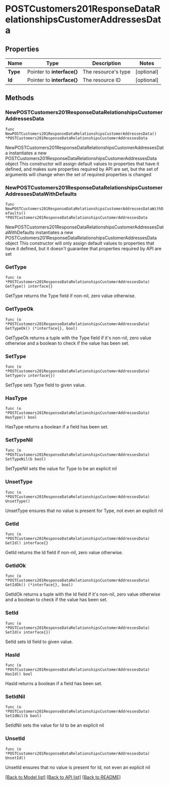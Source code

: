 # POSTCustomers201ResponseDataRelationshipsCustomerAddressesData

## Properties

Name | Type | Description | Notes
------------ | ------------- | ------------- | -------------
**Type** | Pointer to **interface{}** | The resource&#39;s type | [optional] 
**Id** | Pointer to **interface{}** | The resource ID | [optional] 

## Methods

### NewPOSTCustomers201ResponseDataRelationshipsCustomerAddressesData

`func NewPOSTCustomers201ResponseDataRelationshipsCustomerAddressesData() *POSTCustomers201ResponseDataRelationshipsCustomerAddressesData`

NewPOSTCustomers201ResponseDataRelationshipsCustomerAddressesData instantiates a new POSTCustomers201ResponseDataRelationshipsCustomerAddressesData object
This constructor will assign default values to properties that have it defined,
and makes sure properties required by API are set, but the set of arguments
will change when the set of required properties is changed

### NewPOSTCustomers201ResponseDataRelationshipsCustomerAddressesDataWithDefaults

`func NewPOSTCustomers201ResponseDataRelationshipsCustomerAddressesDataWithDefaults() *POSTCustomers201ResponseDataRelationshipsCustomerAddressesData`

NewPOSTCustomers201ResponseDataRelationshipsCustomerAddressesDataWithDefaults instantiates a new POSTCustomers201ResponseDataRelationshipsCustomerAddressesData object
This constructor will only assign default values to properties that have it defined,
but it doesn't guarantee that properties required by API are set

### GetType

`func (o *POSTCustomers201ResponseDataRelationshipsCustomerAddressesData) GetType() interface{}`

GetType returns the Type field if non-nil, zero value otherwise.

### GetTypeOk

`func (o *POSTCustomers201ResponseDataRelationshipsCustomerAddressesData) GetTypeOk() (*interface{}, bool)`

GetTypeOk returns a tuple with the Type field if it's non-nil, zero value otherwise
and a boolean to check if the value has been set.

### SetType

`func (o *POSTCustomers201ResponseDataRelationshipsCustomerAddressesData) SetType(v interface{})`

SetType sets Type field to given value.

### HasType

`func (o *POSTCustomers201ResponseDataRelationshipsCustomerAddressesData) HasType() bool`

HasType returns a boolean if a field has been set.

### SetTypeNil

`func (o *POSTCustomers201ResponseDataRelationshipsCustomerAddressesData) SetTypeNil(b bool)`

 SetTypeNil sets the value for Type to be an explicit nil

### UnsetType
`func (o *POSTCustomers201ResponseDataRelationshipsCustomerAddressesData) UnsetType()`

UnsetType ensures that no value is present for Type, not even an explicit nil
### GetId

`func (o *POSTCustomers201ResponseDataRelationshipsCustomerAddressesData) GetId() interface{}`

GetId returns the Id field if non-nil, zero value otherwise.

### GetIdOk

`func (o *POSTCustomers201ResponseDataRelationshipsCustomerAddressesData) GetIdOk() (*interface{}, bool)`

GetIdOk returns a tuple with the Id field if it's non-nil, zero value otherwise
and a boolean to check if the value has been set.

### SetId

`func (o *POSTCustomers201ResponseDataRelationshipsCustomerAddressesData) SetId(v interface{})`

SetId sets Id field to given value.

### HasId

`func (o *POSTCustomers201ResponseDataRelationshipsCustomerAddressesData) HasId() bool`

HasId returns a boolean if a field has been set.

### SetIdNil

`func (o *POSTCustomers201ResponseDataRelationshipsCustomerAddressesData) SetIdNil(b bool)`

 SetIdNil sets the value for Id to be an explicit nil

### UnsetId
`func (o *POSTCustomers201ResponseDataRelationshipsCustomerAddressesData) UnsetId()`

UnsetId ensures that no value is present for Id, not even an explicit nil

[[Back to Model list]](../README.md#documentation-for-models) [[Back to API list]](../README.md#documentation-for-api-endpoints) [[Back to README]](../README.md)



